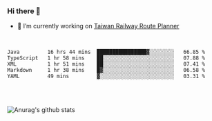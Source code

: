 ### Hi there 👋

- 🔭 I’m currently working on [Taiwan Railway Route Planner](https://github.com/Taiwan-Railway-Route-Planner)

<br/>

<!--START_SECTION:waka-->
```text
Java         16 hrs 44 mins  ████████████████▓░░░░░░░░   66.85 % 
TypeScript   1 hr 58 mins    ██░░░░░░░░░░░░░░░░░░░░░░░   07.88 % 
XML          1 hr 51 mins    ██░░░░░░░░░░░░░░░░░░░░░░░   07.41 % 
Markdown     1 hr 38 mins    █▓░░░░░░░░░░░░░░░░░░░░░░░   06.58 % 
YAML         49 mins         ▓░░░░░░░░░░░░░░░░░░░░░░░░   03.31 % 
```
<!--END_SECTION:waka-->

<br/>
<br/>

![Anurag's github stats](https://github-readme-stats.vercel.app/api?username=DepickereSven&show_icons=true&theme=tokyonight)



<!--
**DepickereSven/DepickereSven** is a ✨ _special_ ✨ repository because its `README.md` (this file) appears on your GitHub profile.

Here are some ideas to get you started:

- 🔭 I’m currently working on ...
- 🌱 I’m currently learning ...
- 👯 I’m looking to collaborate on ...
- 🤔 I’m looking for help with ...
- 💬 Ask me about ...
- 📫 How to reach me: ...
- 😄 Pronouns: ...
- ⚡ Fun fact: ...
-->
